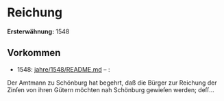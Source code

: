 # Reichung

**Ersterwähnung:** 1548

## Vorkommen
- 1548: [jahre/1548/README.md](../jahre/1548/README.md) – :

Der Amtmann zu Schönburg hat begehrt, daß die
Bürger zur Reichung der Zinſen von ihren Gütern
möchten nah Schönburg gewieſen werden; deſſ...
